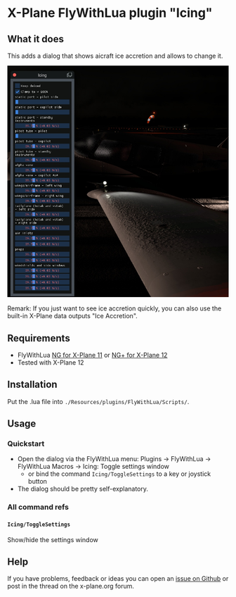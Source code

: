 # X-Plane FlyWithLua plugin "Icing"

## What it does

This adds a dialog that shows aicraft ice accretion and allows to change it.

![Screenshot of dialog and iced wing leading edge](_Screenshots-for-README/x-plane-Icing-plugin.jpg)

Remark: If you just want to see ice accretion quickly, you can also use the built-in X-Plane data outputs "Ice Accretion".

## Requirements

* FlyWithLua [NG for X-Plane 11](https://forums.x-plane.org/index.php?/files/file/38445-flywithlua-ng-next-generation-edition-for-x-plane-11-win-lin-mac/) or [NG+ for X-Plane 12](https://forums.x-plane.org/index.php?/files/file/82888-flywithlua-ng-next-generation-plus-edition-for-x-plane-12-win-lin-mac/)
* Tested with X-Plane 12

## Installation

Put the .lua file into `./Resources/plugins/FlyWithLua/Scripts/`.

## Usage

### Quickstart

* Open the dialog via the FlyWithLua menu: Plugins → FlyWithLua → FlyWithLua Macros → Icing: Toggle settings window
  * or bind the command `Icing/ToggleSettings` to a key or joystick button
* The dialog should be pretty self-explanatory.

### All command refs

#### `Icing/ToggleSettings`
Show/hide the settings window

## Help

If you have problems, feedback or ideas you can open an
[issue on Github](https://github.com/jonaseberle/xplane-plugin-icing/issues)
or post in the
thread on the x-plane.org forum.
